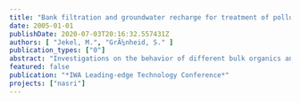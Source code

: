 ```yaml
---
title: "Bank filtration and groundwater recharge for treatment of polluted surface waters"
date: 2005-01-01
publishDate: 2020-07-03T20:16:32.557431Z
authors: [ "Jekel, M.", "GrÃ¼nheid, S." ]
publication_types: ["0"]
abstract: "Investigations on the behavior of different bulk organics and trace organic compounds at a bank filtration site at Lake Tegel in Berlin, Germany, and in a long retention soil column system are reported. Objective of the research was to assess important factors of influence for the degradation of bulk and trace organics. More than two years of monitoring for the bulk parameter DOC proved that the redox conditions significantly influence the DOC-degradation kinetic but not necessarily the residual concentration. LC-OCD measurements confirmed that the change in character is comparable for aerobic and anoxic/anaerobic infiltration. Only the fraction of polysaccharides shows a better removal under aerobic conditions. Furthermore, adsorbable organic iodine (AOI) measurements revealed a more efficient degradation of AOI and AOBr under anoxic/anaerobic conditions. The monitoring of the single organic pollutants Iopromide, Sulfamethoxazole and naphthalenedisulfonic acids showed that the redox conditions have an influence on the degradation behavior of some of the monitored compounds. Iopromide was efficiently removed at all times, but no evidence for a dehalogenation under oxic conditions was found. Sulfamethoxazole showed a better removal under anoxic/anaerobic conditions. The very stable 1.5naphthalenesulfonic acid was not removed under either redox conditions."
featured: false
publication: "*IWA Leading-edge Technology Conference*"
projects: ["nasri"]
---
```


